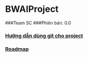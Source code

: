 # BWAIProject
###Team SC
###Phiên bản: 0.0
### [Hướng dẫn dùng git cho project](https://github.com/lycanthrope38/BWAIProject/wiki/H%C6%B0%E1%BB%9Bng-d%E1%BA%ABn-d%C3%B9ng-git)
### [Roadmap](https://github.com/lycanthrope38/BWAIProject/wiki/Roadmap)
